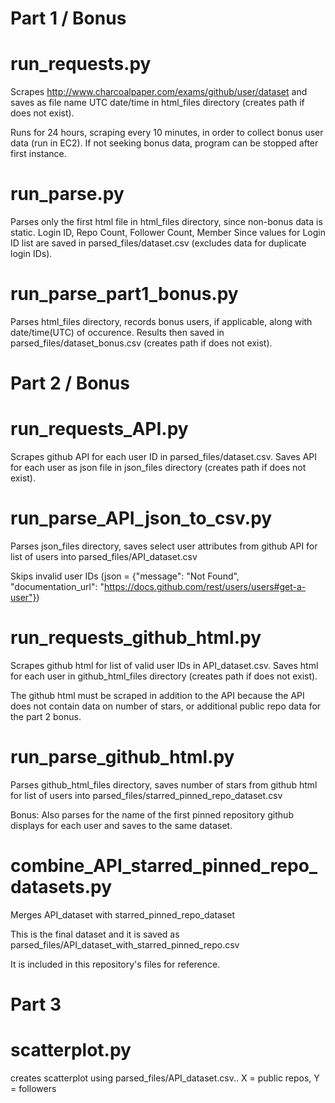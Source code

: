 # Part 1 / Bonus



# run_requests.py
  Scrapes http://www.charcoalpaper.com/exams/github/user/dataset and saves as file name UTC date/time in html_files directory (creates path if does not exist).
  
  Runs for 24 hours, scraping every 10 minutes, in order to collect bonus user data (run in EC2). If not seeking bonus data, program can be stopped after first instance.

# run_parse.py
  Parses only the first html file in html_files directory, since non-bonus data is static. Login ID, Repo Count, Follower Count, Member Since values for Login ID list are saved in parsed_files/dataset.csv (excludes data for duplicate login IDs).

# run_parse_part1_bonus.py
  Parses html_files directory, records bonus users, if applicable, along with date/time(UTC) of occurence. Results then saved in parsed_files/dataset_bonus.csv (creates path if does not exist). 





# Part 2 / Bonus



# run_requests_API.py
  Scrapes github API for each user ID in parsed_files/dataset.csv. Saves API for each user as json file in json_files directory (creates path if does not exist).

# run_parse_API_json_to_csv.py
  Parses json_files directory, saves select user attributes from github API for list of users into parsed_files/API_dataset.csv

  Skips invalid user IDs (json = {"message": "Not Found", "documentation_url": "https://docs.github.com/rest/users/users#get-a-user"})

# run_requests_github_html.py 
  Scrapes github html for list of valid user IDs in API_dataset.csv. Saves html for each user in github_html_files directory (creates path if does not exist).
  
  The github html must be scraped in addition to the API because the API does not contain data on number of stars, or additional public repo data for the part 2 bonus.

# run_parse_github_html.py
  Parses github_html_files directory, saves number of stars from github html for list of users into parsed_files/starred_pinned_repo_dataset.csv

  Bonus: Also parses for the name of the first pinned repository github displays for each user and saves to the same dataset.

# combine_API_starred_pinned_repo_datasets.py
  Merges API_dataset with starred_pinned_repo_dataset

  This is the final dataset and it is saved as parsed_files/API_dataset_with_starred_pinned_repo.csv

  It is included in this repository's files for reference.





# Part 3


# scatterplot.py
  creates scatterplot using parsed_files/API_dataset.csv..   X = public repos, Y = followers
